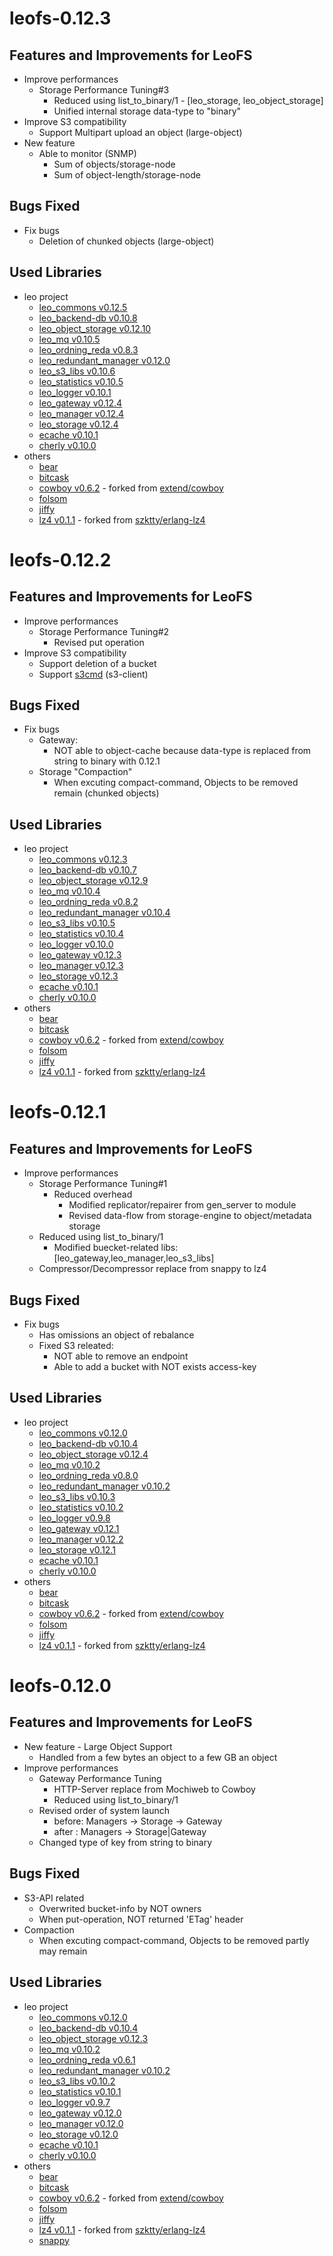 leofs-0.12.3
============

Features and Improvements for LeoFS
-----------------------------------

* Improve performances
    * Storage Performance Tuning#3
        * Reduced using list_to_binary/1 - [leo_storage, leo_object_storage]
        * Unified internal storage data-type to "binary"
* Improve S3 compatibility
    * Support Multipart upload an object (large-object)
* New feature
    * Able to monitor (SNMP)
        * Sum of objects/storage-node
        * Sum of object-length/storage-node

Bugs Fixed
-----------

* Fix bugs
    * Deletion of chunked objects (large-object)

Used Libraries
---------------

* leo project
    * [leo_commons v0.12.5](https://github.com/leo-project/leo_commons.git)
    * [leo_backend-db v0.10.8](https://github.com/leo-project/leo_backend_db.git)
    * [leo_object_storage v0.12.10](https://github.com/leo-project/leo_object_storage.git)
    * [leo_mq v0.10.5](https://github.com/leo-project/leo_mq.git)
    * [leo_ordning_reda v0.8.3](https://github.com/leo-project/leo_ordning_reda.git)
    * [leo_redundant_manager v0.12.0](https://github.com/leo-project/leo_redundant_manager.git)
    * [leo_s3_libs v0.10.6](https://github.com/leo-project/leo_s3_libs.git)
    * [leo_statistics v0.10.5](https://github.com/leo-project/leo_statistics.git)
    * [leo_logger v0.10.1](https://github.com/leo-project/leo_logger.git)
    * [leo_gateway v0.12.4](https://github.com/leo-project/leo_gateway.git)
    * [leo_manager v0.12.4](https://github.com/leo-project/leo_manager.git)
    * [leo_storage v0.12.4](https://github.com/leo-project/leo_storage.git)
    * [ecache v0.10.1](https://github.com/leo-project/ecache.git)
    * [cherly v0.10.0](https://github.com/leo-project/cherly.git)
* others
    * [bear](htts://github.com/boundary/bear.git)
    * [bitcask](https://github.com/basho/bitcask.git)
    * [cowboy v0.6.2](https://github.com/leo-project/cowboy.git) - forked from [extend/cowboy](https://github.com/extend/cowboy)
    * [folsom](https://github.com/boundary/folsom.git)
    * [jiffy](https://github.com/davisp/jiffy.git)
    * [lz4 v0.1.1](https://github.com/leo-project/erlang-lz4.git) - forked from [szktty/erlang-lz4](https://github.com/szktty/erlang-lz4)


leofs-0.12.2
============

Features and Improvements for LeoFS
-----------------------------------

* Improve performances
    * Storage Performance Tuning#2
        * Revised put operation
* Improve S3 compatibility
    * Support deletion of a bucket
    * Support [s3cmd](http://s3tools.org/s3cmd) (s3-client)

Bugs Fixed
-----------

* Fix bugs
    * Gateway:
        * NOT able to object-cache because data-type is replaced from string to binary with 0.12.1
    * Storage "Compaction"
        * When excuting compact-command, Objects to be removed remain (chunked objects)

Used Libraries
---------------

* leo project
    * [leo_commons v0.12.3](https://github.com/leo-project/leo_commons.git)
    * [leo_backend-db v0.10.7](https://github.com/leo-project/leo_backend_db.git)
    * [leo_object_storage v0.12.9](https://github.com/leo-project/leo_object_storage.git)
    * [leo_mq v0.10.4](https://github.com/leo-project/leo_mq.git)
    * [leo_ordning_reda v0.8.2](https://github.com/leo-project/leo_ordning_reda.git)
    * [leo_redundant_manager v0.10.4](https://github.com/leo-project/leo_redundant_manager.git)
    * [leo_s3_libs v0.10.5](https://github.com/leo-project/leo_s3_libs.git)
    * [leo_statistics v0.10.4](https://github.com/leo-project/leo_statistics.git)
    * [leo_logger v0.10.0](https://github.com/leo-project/leo_logger.git)
    * [leo_gateway v0.12.3](https://github.com/leo-project/leo_gateway.git)
    * [leo_manager v0.12.3](https://github.com/leo-project/leo_manager.git)
    * [leo_storage v0.12.3](https://github.com/leo-project/leo_storage.git)
    * [ecache v0.10.1](https://github.com/leo-project/ecache.git)
    * [cherly v0.10.0](https://github.com/leo-project/cherly.git)
* others
    * [bear](htts://github.com/boundary/bear.git)
    * [bitcask](https://github.com/basho/bitcask.git)
    * [cowboy v0.6.2](https://github.com/leo-project/cowboy.git) - forked from [extend/cowboy](https://github.com/extend/cowboy)
    * [folsom](https://github.com/boundary/folsom.git)
    * [jiffy](https://github.com/davisp/jiffy.git)
    * [lz4 v0.1.1](https://github.com/leo-project/erlang-lz4.git) - forked from [szktty/erlang-lz4](https://github.com/szktty/erlang-lz4)


leofs-0.12.1
============

Features and Improvements for LeoFS
-----------------------------------

* Improve performances
    * Storage Performance Tuning#1
        * Reduced overhead
            * Modified replicator/repairer from gen_server to module
            * Revised data-flow from storage-engine to object/metadata storage
    * Reduced using list_to_binary/1
        * Modified buecket-related libs: [leo_gateway,leo_manager,leo_s3_libs]
    * Compressor/Decompressor replace from snappy to lz4

Bugs Fixed
-----------

* Fix bugs
    * Has omissions an object of rebalance
    * Fixed S3 releated:
        * NOT able to remove an endpoint
        * Able to add a bucket with NOT exists access-key

Used Libraries
---------------

* leo project
    * [leo_commons v0.12.0](https://github.com/leo-project/leo_commons.git)
    * [leo_backend-db v0.10.4](https://github.com/leo-project/leo_backend_db.git)
    * [leo_object_storage v0.12.4](https://github.com/leo-project/leo_object_storage.git)
    * [leo_mq v0.10.2](https://github.com/leo-project/leo_mq.git)
    * [leo_ordning_reda v0.8.0](https://github.com/leo-project/leo_ordning_reda.git)
    * [leo_redundant_manager v0.10.2](https://github.com/leo-project/leo_redundant_manager.git)
    * [leo_s3_libs v0.10.3](https://github.com/leo-project/leo_s3_libs.git)
    * [leo_statistics v0.10.2](https://github.com/leo-project/leo_statistics.git)
    * [leo_logger v0.9.8](https://github.com/leo-project/leo_logger.git)
    * [leo_gateway v0.12.1](https://github.com/leo-project/leo_gateway.git)
    * [leo_manager v0.12.2](https://github.com/leo-project/leo_manager.git)
    * [leo_storage v0.12.1](https://github.com/leo-project/leo_storage.git)
    * [ecache v0.10.1](https://github.com/leo-project/ecache.git)
    * [cherly v0.10.0](https://github.com/leo-project/cherly.git)
* others
    * [bear](htts://github.com/boundary/bear.git)
    * [bitcask](https://github.com/basho/bitcask.git)
    * [cowboy v0.6.2](https://github.com/leo-project/cowboy.git) - forked from [extend/cowboy](https://github.com/extend/cowboy)
    * [folsom](https://github.com/boundary/folsom.git)
    * [jiffy](https://github.com/davisp/jiffy.git)
    * [lz4 v0.1.1](https://github.com/leo-project/erlang-lz4.git) - forked from [szktty/erlang-lz4](https://github.com/szktty/erlang-lz4)



leofs-0.12.0
============

Features and Improvements for LeoFS
-----------------------------------

* New feature - Large Object Support
    * Handled from a few bytes an object to a few GB an object
* Improve performances
    * Gateway Performance Tuning
        * HTTP-Server replace from Mochiweb to Cowboy
        * Reduced using list_to_binary/1
    * Revised order of system launch
        * before: Managers -> Storage -> Gateway
        * after : Managers -> Storage|Gateway
    * Changed type of key from string to binary

Bugs Fixed
-----------

* S3-API related
    * Overwrited bucket-info by NOT owners
    * When put-operation, NOT returned 'ETag' header
* Compaction
    * When excuting compact-command, Objects to be removed partly may remain

Used Libraries
---------------

* leo project
    * [leo_commons v0.12.0](https://github.com/leo-project/leo_commons.git)
    * [leo_backend-db v0.10.4](https://github.com/leo-project/leo_backend_db.git)
    * [leo_object_storage v0.12.3](https://github.com/leo-project/leo_object_storage.git)
    * [leo_mq v0.10.2](https://github.com/leo-project/leo_mq.git)
    * [leo_ordning_reda v0.6.1](https://github.com/leo-project/leo_ordning_reda.git)
    * [leo_redundant_manager v0.10.2](https://github.com/leo-project/leo_redundant_manager.git)
    * [leo_s3_libs v0.10.2](https://github.com/leo-project/leo_s3_libs.git)
    * [leo_statistics v0.10.1](https://github.com/leo-project/leo_statistics.git)
    * [leo_logger v0.9.7](https://github.com/leo-project/leo_logger.git)
    * [leo_gateway v0.12.0](https://github.com/leo-project/leo_gateway.git)
    * [leo_manager v0.12.0](https://github.com/leo-project/leo_manager.git)
    * [leo_storage v0.12.0](https://github.com/leo-project/leo_storage.git)
    * [ecache v0.10.1](https://github.com/leo-project/ecache.git)
    * [cherly v0.10.0](https://github.com/leo-project/cherly.git)
* others
    * [bear](htts://github.com/boundary/bear.git)
    * [bitcask](https://github.com/basho/bitcask.git)
    * [cowboy v0.6.2](https://github.com/leo-project/cowboy.git) - forked from [extend/cowboy](https://github.com/extend/cowboy)
    * [folsom](https://github.com/boundary/folsom.git)
    * [jiffy](https://github.com/davisp/jiffy.git)
    * [lz4 v0.1.1](https://github.com/leo-project/erlang-lz4.git) - forked from [szktty/erlang-lz4](https://github.com/szktty/erlang-lz4)
    * [snappy](https://github.com/fdmanana/snappy-erlang-nif.git)
